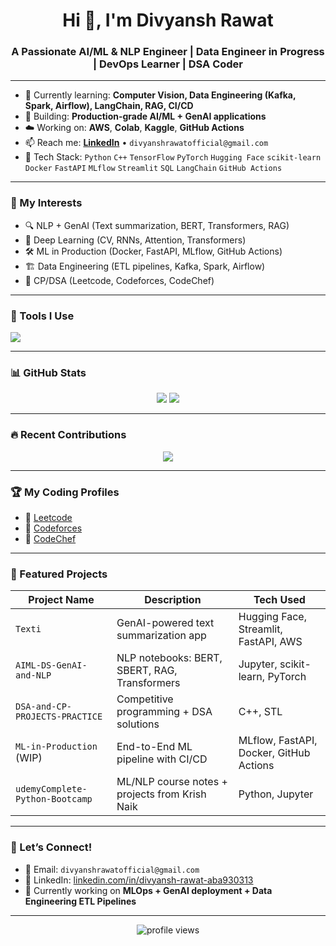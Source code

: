 <h1 align="center">Hi 👋, I'm Divyansh Rawat</h1>
<h3 align="center">A Passionate AI/ML & NLP Engineer | Data Engineer in Progress | DevOps Learner | DSA Coder</h3>

---

- 🌱 Currently learning: **Computer Vision, Data Engineering (Kafka, Spark, Airflow), LangChain, RAG, CI/CD**
- 🚀 Building: **Production-grade AI/ML + GenAI applications**
- ☁️ Working on: **AWS**, **Colab**, **Kaggle**, **GitHub Actions**
- 📫 Reach me: **[LinkedIn](https://www.linkedin.com/in/divyansh-rawat-aba930313)** • `divyanshrawatofficial@gmail.com`
- 💼 Tech Stack:
  `Python` `C++` `TensorFlow` `PyTorch` `Hugging Face` `scikit-learn` `Docker` `FastAPI` `MLflow` `Streamlit` `SQL` `LangChain` `GitHub Actions`

---

### 🧠 My Interests

- 🔍 NLP + GenAI (Text summarization, BERT, Transformers, RAG)
- 🧠 Deep Learning (CV, RNNs, Attention, Transformers)
- 🛠️ ML in Production (Docker, FastAPI, MLflow, GitHub Actions)
- 🏗️ Data Engineering (ETL pipelines, Kafka, Spark, Airflow)
- 🧮 CP/DSA (Leetcode, Codeforces, CodeChef)

---

### 🧰 Tools I Use

<p align="left">
  <img src="https://skillicons.dev/icons?i=python,cpp,tensorflow,pytorch,huggingface,docker,fastapi,git,github,linux,mysql,postgres,streamlit,vscode,kaggle,aws" />
</p>

---

### 📊 GitHub Stats

<p align="center">
  <img src="https://github-readme-stats.vercel.app/api?username=DsThakurRawat&show_icons=true&theme=tokyonight" />
  <img src="https://github-readme-streak-stats.herokuapp.com/?user=DsThakurRawat&theme=tokyonight" />
</p>

---

### 🔥 Recent Contributions

<p align="center">
  <img src="https://github-readme-activity-graph.vercel.app/graph?username=DsThakurRawat&theme=tokyo-night" />
</p>

---

### 🏆 My Coding Profiles

- 🔗 [Leetcode](https://leetcode.com/u/codexdiv/)
- 🔗 [Codeforces](https://codeforces.com/profile/divyanshthakur594)
- 🔗 [CodeChef](https://www.codechef.com/users/dsthakurrrawat)

---

### 📌 Featured Projects

| Project Name                         | Description                                          | Tech Used                                 |
|--------------------------------------|------------------------------------------------------|-------------------------------------------|
| `Texti`                              | GenAI-powered text summarization app                | Hugging Face, Streamlit, FastAPI, AWS     |
| `AIML-DS-GenAI-and-NLP`              | NLP notebooks: BERT, SBERT, RAG, Transformers       | Jupyter, scikit-learn, PyTorch            |
| `DSA-and-CP-PROJECTS-PRACTICE`      | Competitive programming + DSA solutions              | C++, STL                                  |
| `ML-in-Production` (WIP)             | End-to-End ML pipeline with CI/CD                   | MLflow, FastAPI, Docker, GitHub Actions   |
| `udemyComplete-Python-Bootcamp`     | ML/NLP course notes + projects from Krish Naik       | Python, Jupyter                           |

---

### 💬 Let’s Connect!

- 💌 Email: `divyanshrawatofficial@gmail.com`
- 💼 LinkedIn: [linkedin.com/in/divyansh-rawat-aba930313](https://www.linkedin.com/in/divyansh-rawat-aba930313)
- 🧠 Currently working on **MLOps + GenAI deployment + Data Engineering ETL Pipelines**

---

<div align="center">
  <img src="https://komarev.com/ghpvc/?username=DsThakurRawat&label=Profile%20views&color=0e75b6&style=flat" alt="profile views" />
</div>

